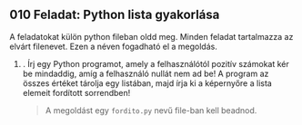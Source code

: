 ## 010 Feladat: Python lista gyakorlása

A feladatokat külön python fileban oldd meg. Minden feladat tartalmazza az elvárt filenevet. Ezen a néven fogadható el a megoldás.

1) . Írj egy Python programot, amely a felhasználótól pozitív számokat kér be mindaddig, amíg a
felhasználó nullát nem ad be! A program az összes értéket tárolja egy listában, majd írja ki a
képernyőre a lista elemeit fordított sorrendben! 
    > A megoldást egy `fordito.py` nevű file-ban kell beadnod.